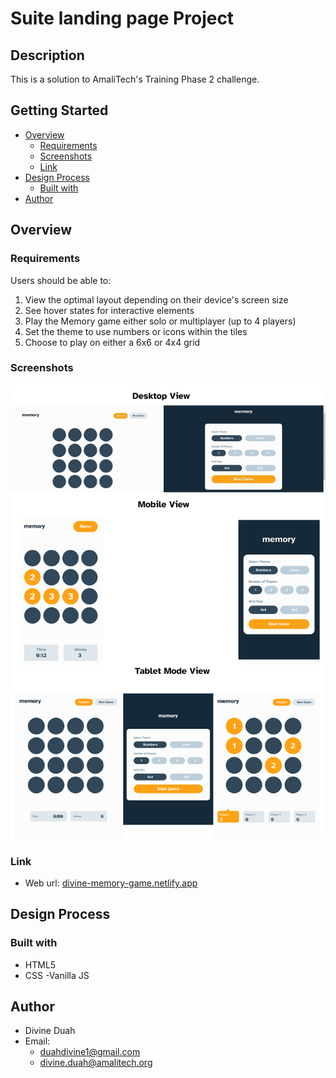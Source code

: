 # Suite landing page Project

## Description

This is a solution to AmaliTech's Training Phase 2 challenge.

## Getting Started
- [Overview](#overview)
    - [Requirements](#requirements)
    - [Screenshots](#screenshots)
    - [Link](#link)
- [Design Process](#design-process)
    - [Built with](#built-with)
- [Author](#author)

## Overview

### Requirements
Users should be able to:

1. View the optimal layout depending on their device's screen size
2. See hover states for interactive elements
3. Play the Memory game either solo or multiplayer (up to 4 players)
4. Set the theme to use numbers or icons within the tiles
5. Choose to play on either a 6x6 or 4x4 grid 
### Screenshots

![](screenshots.png)

### Link
- Web url: [divine-memory-game.netlify.app](https://divine-memory-game.netlify.app/) 


## Design Process

### Built with
- HTML5 
- CSS 
-Vanilla JS


## Author
- Divine Duah
- Email:
    - duahdivine1@gmail.com
    -  divine.duah@amalitech.org



